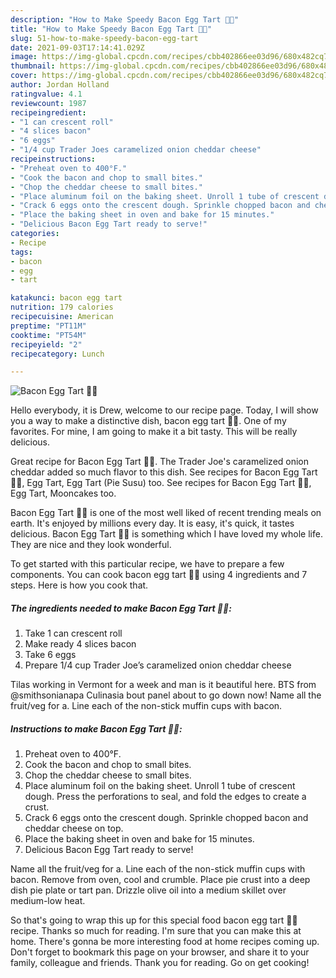 ```yaml
---
description: "How to Make Speedy Bacon Egg Tart 🍳🥓"
title: "How to Make Speedy Bacon Egg Tart 🍳🥓"
slug: 51-how-to-make-speedy-bacon-egg-tart
date: 2021-09-03T17:14:41.029Z
image: https://img-global.cpcdn.com/recipes/cbb402866ee03d96/680x482cq70/bacon-egg-tart-recipe-main-photo.jpg
thumbnail: https://img-global.cpcdn.com/recipes/cbb402866ee03d96/680x482cq70/bacon-egg-tart-recipe-main-photo.jpg
cover: https://img-global.cpcdn.com/recipes/cbb402866ee03d96/680x482cq70/bacon-egg-tart-recipe-main-photo.jpg
author: Jordan Holland
ratingvalue: 4.1
reviewcount: 1987
recipeingredient:
- "1 can crescent roll"
- "4 slices bacon"
- "6 eggs"
- "1/4 cup Trader Joes caramelized onion cheddar cheese"
recipeinstructions:
- "Preheat oven to 400°F."
- "Cook the bacon and chop to small bites."
- "Chop the cheddar cheese to small bites."
- "Place aluminum foil on the baking sheet. Unroll 1 tube of crescent dough. Press the perforations to seal, and fold the edges to create a crust."
- "Crack 6 eggs onto the crescent dough. Sprinkle chopped bacon and cheddar cheese on top."
- "Place the baking sheet in oven and bake for 15 minutes."
- "Delicious Bacon Egg Tart ready to serve!"
categories:
- Recipe
tags:
- bacon
- egg
- tart

katakunci: bacon egg tart 
nutrition: 179 calories
recipecuisine: American
preptime: "PT11M"
cooktime: "PT54M"
recipeyield: "2"
recipecategory: Lunch

---
```



![Bacon Egg Tart 🍳🥓](https://img-global.cpcdn.com/recipes/cbb402866ee03d96/680x482cq70/bacon-egg-tart-recipe-main-photo.jpg)

Hello everybody, it is Drew, welcome to our recipe page. Today, I will show you a way to make a distinctive dish, bacon egg tart 🍳🥓. One of my favorites. For mine, I am going to make it a bit tasty. This will be really delicious.

Great recipe for Bacon Egg Tart 🍳🥓. The Trader Joe&#39;s caramelized onion cheddar added so much flavor to this dish. See recipes for Bacon Egg Tart 🍳🥓, Egg Tart, Egg Tart (Pie Susu) too. See recipes for Bacon Egg Tart 🍳🥓, Egg Tart, Mooncakes too.

Bacon Egg Tart 🍳🥓 is one of the most well liked of recent trending meals on earth. It's enjoyed by millions every day. It is easy, it's quick, it tastes delicious. Bacon Egg Tart 🍳🥓 is something which I have loved my whole life. They are nice and they look wonderful.


To get started with this particular recipe, we have to prepare a few components. You can cook bacon egg tart 🍳🥓 using 4 ingredients and 7 steps. Here is how you cook that.

<!--inarticleads1-->

##### The ingredients needed to make Bacon Egg Tart 🍳🥓:

1. Take 1 can crescent roll
1. Make ready 4 slices bacon
1. Take 6 eggs
1. Prepare 1/4 cup Trader Joe’s caramelized onion cheddar cheese


Tilas working in Vermont for a week and man is it beautiful here. BTS from @smithsonianapa Culinasia bout panel about to go down now! Name all the fruit/veg for a. Line each of the non-stick muffin cups with bacon. 

<!--inarticleads2-->

##### Instructions to make Bacon Egg Tart 🍳🥓:

1. Preheat oven to 400°F.
1. Cook the bacon and chop to small bites.
1. Chop the cheddar cheese to small bites.
1. Place aluminum foil on the baking sheet. Unroll 1 tube of crescent dough. Press the perforations to seal, and fold the edges to create a crust.
1. Crack 6 eggs onto the crescent dough. Sprinkle chopped bacon and cheddar cheese on top.
1. Place the baking sheet in oven and bake for 15 minutes.
1. Delicious Bacon Egg Tart ready to serve!


Name all the fruit/veg for a. Line each of the non-stick muffin cups with bacon. Remove from oven, cool and crumble. Place pie crust into a deep dish pie plate or tart pan. Drizzle olive oil into a medium skillet over medium-low heat. 

So that's going to wrap this up for this special food bacon egg tart 🍳🥓 recipe. Thanks so much for reading. I'm sure that you can make this at home. There's gonna be more interesting food at home recipes coming up. Don't forget to bookmark this page on your browser, and share it to your family, colleague and friends. Thank you for reading. Go on get cooking!
